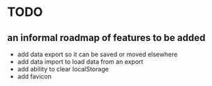 # TODO
## an informal roadmap of features to be added
* add data export so it can be saved or moved elsewhere
* add data import to load data from an export
* add ability to clear localStorage
* add favicon